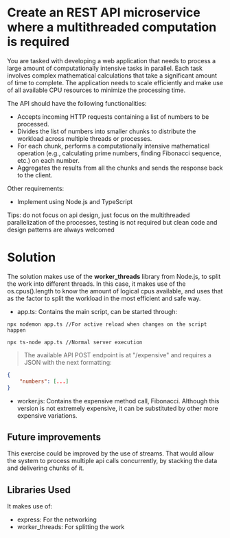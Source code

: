 # Create an REST API microservice where a multithreaded computation is required
You are tasked with developing a web application that needs to process a large amount of computationally intensive tasks in parallel. Each task involves complex mathematical calculations that take a significant amount of time to complete. The application needs to scale efficiently and make use of all available CPU resources to minimize the processing time.

The API should have the following functionalities:
- Accepts incoming HTTP requests containing a list of numbers to be processed.
- Divides the list of numbers into smaller chunks to distribute the workload across multiple threads or processes.
- For each chunk, performs a computationally intensive mathematical operation (e.g.,
calculating prime numbers, finding Fibonacci sequence, etc.) on each number.
- Aggregates the results from all the chunks and sends the response back to the client.
  
Other requirements:
- Implement using Node.js and TypeScript

Tips: do not focus on api design, just focus on the multithreaded parallelization of the processes, testing is not required but clean code and design patterns are always welcomed

# Solution
The solution makes use of the **worker_threads** library from Node.js, to split the work into different threads. In this case, it makes use of the os.cpus().length to know the amount of logical cpus available, and uses that as the factor to split the workload in the most efficient and safe way.

- app.ts: Contains the main script, can be started through:

```
npx nodemon app.ts //For active reload when changes on the script happen

npx ts-node app.ts //Normal server execution
```

> The available API POST endpoint is at "/expensive" and requires a JSON with the next formatting:
> 
```json
{
    "numbers": [...]
}
```

- worker.js: Contains the expensive method call, Fibonacci. Although this version is not extremely expensive, it can be substituted by other more expensive variations. 

## Future improvements
This exercise could be improved by the use of streams. That would allow the system to process multiple api calls concurrently, by stacking the data and delivering chunks of it. 

## Libraries Used
It makes use of:
- express: For the networking
- worker_threads: For splitting the work 